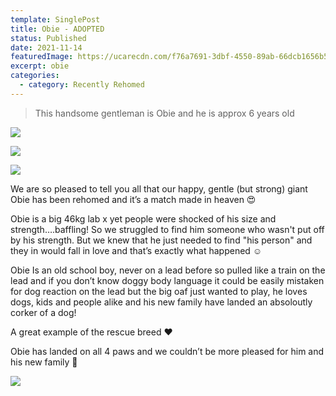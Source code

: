 ```yaml
---
template: SinglePost
title: Obie - ADOPTED
status: Published
date: 2021-11-14
featuredImage: https://ucarecdn.com/f76a7691-3dbf-4550-89ab-66dcb1656b5c/-/crop/526x336/0,96/-/preview/
excerpt: obie
categories:
  - category: Recently Rehomed
---
```

> This handsome gentleman is Obie and he is approx 6 years old

![](https://ucarecdn.com/3a27da1d-2126-4480-baf2-127ab65bc756/)

![](https://ucarecdn.com/46f5c5e2-7e2c-487c-a9bf-e466a26f2aeb/)

![](https://ucarecdn.com/de52453e-8c9d-4158-8be9-30852075ccf0/)

We are so pleased to tell you all that our happy, gentle (but strong) giant Obie has been rehomed and it’s a match made in heaven 😍

Obie is a big 46kg lab x yet people were shocked of his size and strength….baffling! So we struggled to find him someone who wasn't put off by his strength. But we knew that he just needed to find "his person" and they in would fall in love and that’s exactly what happened ☺️


Obie Is an old school boy, never on a lead before so pulled like a train on the lead and if you don’t know doggy body language it could be easily mistaken for dog reaction on the lead but the big oaf just wanted to play, he loves dogs, kids and people alike and his new family have landed an absoloutly corker of a dog! 

A great example of the rescue breed ❤️


Obie has landed on all 4 paws and we couldn’t be more pleased for him and his new family 🐾



![](https://ucarecdn.com/cf7d1dc0-ad25-4611-b571-195ad9423082/)